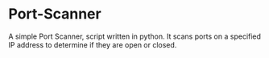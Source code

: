 # Port-Scanner
A simple Port Scanner, script written in python. It scans ports on a specified IP address to determine if they are open or closed.
